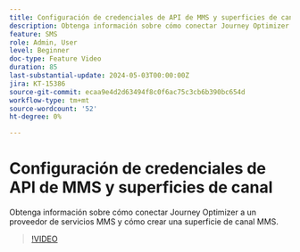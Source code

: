 ```yaml
---
title: Configuración de credenciales de API de MMS y superficies de canal
description: Obtenga información sobre cómo conectar Journey Optimizer a un proveedor de servicios MMS y cómo crear una superficie de canal MMS.
feature: SMS
role: Admin, User
level: Beginner
doc-type: Feature Video
duration: 85
last-substantial-update: 2024-05-03T00:00:00Z
jira: KT-15386
source-git-commit: ecaa9e4d2d63494f8c0f6ac75c3cb6b390bc654d
workflow-type: tm+mt
source-wordcount: '52'
ht-degree: 0%

---
```



# Configuración de credenciales de API de MMS y superficies de canal

Obtenga información sobre cómo conectar Journey Optimizer a un proveedor de servicios MMS y cómo crear una superficie de canal MMS.

>[!VIDEO](https://video.tv.adobe.com/v/3428872/?learn=on)

